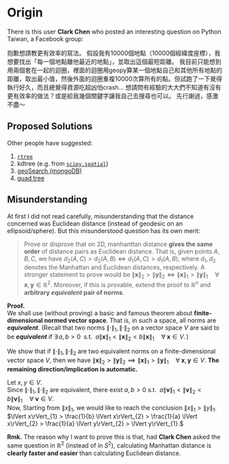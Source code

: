 # Origin
There is this user **Clark Chen** who posted an interesting question on Python Taiwan, a Facebook group:

抱歉想請教更有效率的寫法。
假設我有10000個地點（10000個經緯度座標），我想要找出「每一個地點離他最近的地點」，並取出這個最短距離。
我目前只能想到用兩個套在一起的迴圈，裡面的迴圈用geopy算某一個地點自己和其他所有地點的距離，取出最小值，然後外面的迴圈重複10000次算所有的點。但試跑了一下覺得執行好久，而且總覺得資源吃超凶怕crash...
想請問有經驗的大大們不知道有沒有更有效率的做法？或是給我幾個關鍵字讓我自己去搜尋也可以。
先行謝過，感激不盡～

## Proposed Solutions
Other people have suggested:
01. [`rtree`](https://gis.stackexchange.com/questions/22082/how-can-i-use-r-tree-to-find-points-within-a-distance-in-spatialite)
02. kdtree (e.g. from [`scipy.spatial`](https://docs.scipy.org/doc/scipy/reference/generated/scipy.spatial.KDTree.html))
03. [geoSearch (mongoDB)](https://docs.mongodb.com/manual/reference/command/geoSearch/)
04. [quad tree](http://homepage.divms.uiowa.edu/~kvaradar/sp2012/daa/ann.pdf)

## Misunderstanding
At first I did not read carefully, misunderstanding that the distance concerned was Euclidean distance (instead of geodesic on an ellipsoid/sphere). But this misunderstood question has its own merit:
> Prove or disprove that on 2D, manhanttan distance **gives the same order** of distance pairs as Euclidean distance. That is, given points $`A, B, C`$, we have $`d_{2}(A,C) > d_{2}(A,B) \iff d_{1}(A,C) > d_{1}(A,B)`$, where $`d_{1}, d_{2}`$ denotes the Manhattan and Euclidean distances, respectively. A stronger statement to prove would be $`\lVert\mathbf{x}\rVert_{2} > \lVert\mathbf{y}\rVert_{2} \iff \lVert\mathbf{x}\rVert_{1} > \lVert\mathbf{y}\rVert_{1}\quad\forall\; \mathbf{x}, \mathbf{y} \in \mathbb{R}^{2}.`$ Moreover, if this is provable, extend the proof to $`\mathbb{R}^{n}`$ and **arbitrary _equivalent_ pair of norms**.

**Proof.**<br>
We shall use (without proving) a basic and famous theorem about **finite-dimensional normed vector space**. That is, in such a space, all norms are **_equivalent_**. (Recall that two norms $`\lVert\cdot\rVert_{1}, \lVert\cdot\rVert_{2}`$ on a vector space $`V`$ are said to be **_equivalent_** if $`\exists\, a, b > 0\;`$ s.t. $`\;a\lVert\mathbf{x}\rVert_{1} < \lVert\mathbf{x}\rVert_{2} < b\lVert\mathbf{x}\rVert_{1}\quad \forall\; \mathbf{x} \in V.\,`$)

We show that if $`\lVert\cdot\rVert_{1}, \lVert\cdot\rVert_{2}`$ are two equivalent norms on a finite-dimensional vector space $`V`$, then we have 
$`\lVert\mathbf{x}\rVert_{2} > \lVert\mathbf{y}\rVert_{2} \implies \lVert\mathbf{x}\rVert_{1} > \lVert\mathbf{y}\rVert_{1}\quad\forall\; \mathbf{x}, \mathbf{y} \in V.`$ **The remaining direction/implication is automatic.**

Let $`x, y \in V.`$<br>
Since $`\lVert\cdot\rVert_{1}, \lVert\cdot\rVert_{2}`$ are equivalent, there exist $`a, b > 0`$ s.t. $`\;a\lVert\mathbf{v}\rVert_{1} < \lVert\mathbf{v}\rVert_{2} < b\lVert\mathbf{v}\rVert_{1}\quad \forall\; \mathbf{v} \in V.\,`$<br>
Now, Starting from $`\lVert x\rVert_{1}`$, we would like to reach the conclusion $`\lVert x\rVert_{1} > \lVert y\rVert_{1}.`$<br>
$`\lVert x\rVert_{1} > \frac{1}{b} \lVert x\rVert_{2} > \frac{1}{a} \lVert x\rVert_{2} > \frac{1}{a} \lVert y\rVert_{2} > \lVert y\rVert_{1}.`$


**Rmk.** The reason why I want to prove this is that, had **Clark Chen** asked the same question in $`\mathbb{R}^{2}`$ (instead of in $`S^{2}`$), calculating Manhattan distance is **clearly faster and easier** than calculating Euclidean distance.
